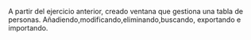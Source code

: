 A partir del ejercicio anterior, creado ventana que gestiona una tabla de personas. Añadiendo,modificando,eliminando,buscando, exportando e importando.
